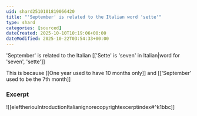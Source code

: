 ```yaml
---
uid: shard2510101819066420
title: "'September' is related to the Italian word 'sette'"
type: shard
categories: [sourced]
dateCreated: 2025-10-10T10:19:06+00:00
dateModified: 2025-10-22T03:54:33+00:00
---
```

'September' is related to the Italian [['Sette' is 'seven' in Italian|word for 'seven', 'sette']]

This is because [[One year used to have 10 months only]] and [['September' used to be the 7th month]]
### Excerpt
![[eleftheriouIntroductionItalianignorecopyrightexcerptindex#^k1bbc]]
